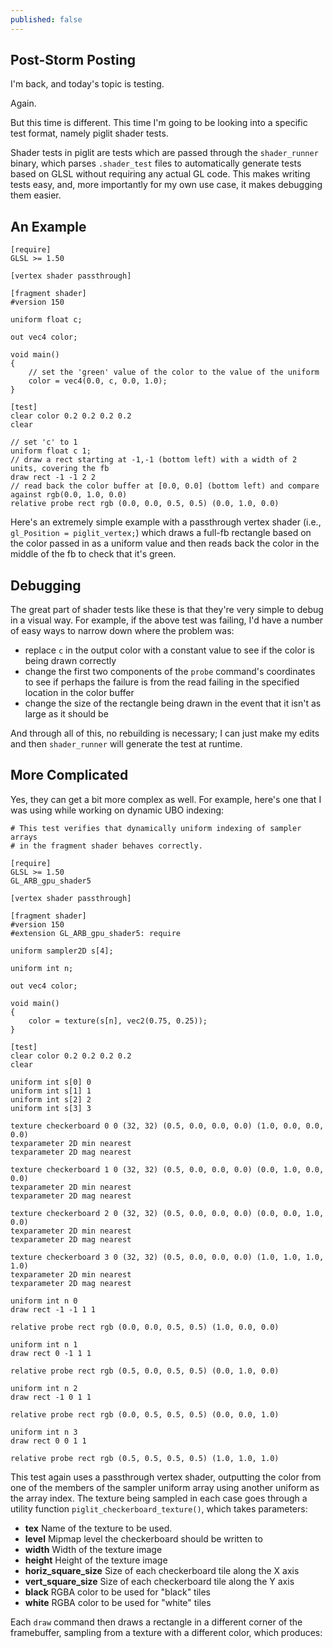 ```yaml
---
published: false
---
```

## Post-Storm Posting

I'm back, and today's topic is testing.

Again.

But this time is different. This time I'm going to be looking into a specific test format, namely piglit shader tests.

Shader tests in piglit are tests which are passed through the `shader_runner` binary, which parses `.shader_test` files to automatically generate tests based on GLSL without requiring any actual GL code. This makes writing tests easy, and, more importantly for my own use case, it makes debugging them easier.

## An Example
```
[require]
GLSL >= 1.50

[vertex shader passthrough]

[fragment shader]
#version 150

uniform float c;

out vec4 color;

void main()
{
	// set the 'green' value of the color to the value of the uniform
	color = vec4(0.0, c, 0.0, 1.0);
}

[test]
clear color 0.2 0.2 0.2 0.2
clear

// set 'c' to 1
uniform float c 1;
// draw a rect starting at -1,-1 (bottom left) with a width of 2 units, covering the fb
draw rect -1 -1 2 2
// read back the color buffer at [0.0, 0.0] (bottom left) and compare against rgb(0.0, 1.0, 0.0)
relative probe rect rgb (0.0, 0.0, 0.5, 0.5) (0.0, 1.0, 0.0)
```
Here's an extremely simple example with a passthrough vertex shader (i.e., `gl_Position = piglit_vertex;`) which draws a full-fb rectangle based on the color passed in as a uniform value and then reads back the color in the middle of the fb to check that it's green.

## Debugging
The great part of shader tests like these is that they're very simple to debug in a visual way. For example, if the above test was failing, I'd have a number of easy ways to narrow down where the problem was:
* replace `c` in the output color with a constant value to see if the color is being drawn correctly
* change the first two components of the `probe` command's coordinates to see if perhaps the failure is from the read failing in the specified location in the color buffer
* change the size of the rectangle being drawn in the event that it isn't as large as it should be

And through all of this, no rebuilding is necessary; I can just make my edits and then `shader_runner` will generate the test at runtime.

## More Complicated
Yes, they can get a bit more complex as well. For example, here's one that I was using while working on dynamic UBO indexing:
```
# This test verifies that dynamically uniform indexing of sampler arrays
# in the fragment shader behaves correctly.

[require]
GLSL >= 1.50
GL_ARB_gpu_shader5

[vertex shader passthrough]

[fragment shader]
#version 150
#extension GL_ARB_gpu_shader5: require

uniform sampler2D s[4];

uniform int n;

out vec4 color;

void main()
{
	color = texture(s[n], vec2(0.75, 0.25));
}

[test]
clear color 0.2 0.2 0.2 0.2
clear

uniform int s[0] 0
uniform int s[1] 1
uniform int s[2] 2
uniform int s[3] 3

texture checkerboard 0 0 (32, 32) (0.5, 0.0, 0.0, 0.0) (1.0, 0.0, 0.0, 0.0)
texparameter 2D min nearest
texparameter 2D mag nearest

texture checkerboard 1 0 (32, 32) (0.5, 0.0, 0.0, 0.0) (0.0, 1.0, 0.0, 0.0)
texparameter 2D min nearest
texparameter 2D mag nearest

texture checkerboard 2 0 (32, 32) (0.5, 0.0, 0.0, 0.0) (0.0, 0.0, 1.0, 0.0)
texparameter 2D min nearest
texparameter 2D mag nearest

texture checkerboard 3 0 (32, 32) (0.5, 0.0, 0.0, 0.0) (1.0, 1.0, 1.0, 1.0)
texparameter 2D min nearest
texparameter 2D mag nearest

uniform int n 0
draw rect -1 -1 1 1

relative probe rect rgb (0.0, 0.0, 0.5, 0.5) (1.0, 0.0, 0.0)

uniform int n 1
draw rect 0 -1 1 1

relative probe rect rgb (0.5, 0.0, 0.5, 0.5) (0.0, 1.0, 0.0)

uniform int n 2
draw rect -1 0 1 1

relative probe rect rgb (0.0, 0.5, 0.5, 0.5) (0.0, 0.0, 1.0)

uniform int n 3
draw rect 0 0 1 1

relative probe rect rgb (0.5, 0.5, 0.5, 0.5) (1.0, 1.0, 1.0)
```
This test again uses a passthrough vertex shader, outputting the color from one of the members of the sampler uniform array using another uniform as the array index. The texture being sampled in each case goes through a utility function `piglit_checkerboard_texture()`, which takes parameters:
 * **tex**                Name of the texture to be used.
 * **level**              Mipmap level the checkerboard should be written to
 * **width**              Width of the texture image
 * **height**             Height of the texture image
 * **horiz_square_size**  Size of each checkerboard tile along the X axis
 * **vert_square_size**   Size of each checkerboard tile along the Y axis
 * **black**              RGBA color to be used for "black" tiles
 * **white**              RGBA color to be used for "white" tiles
 
 Each `draw` command then draws a rectangle in a different corner of the framebuffer, sampling from a texture with a different color, which produces:
 
 